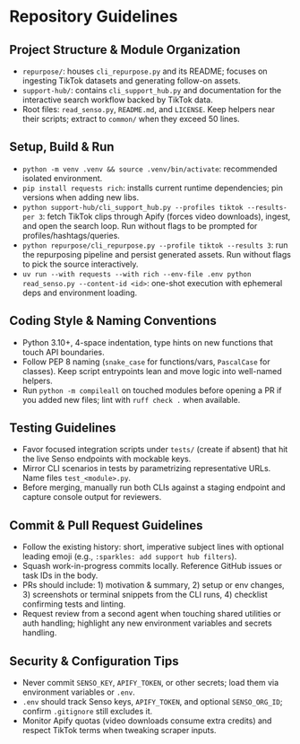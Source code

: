 # Repository Guidelines

## Project Structure & Module Organization
- `repurpose/`: houses `cli_repurpose.py` and its README; focuses on ingesting TikTok datasets and generating follow-on assets.
- `support-hub/`: contains `cli_support_hub.py` and documentation for the interactive search workflow backed by TikTok data.
- Root files: `read_senso.py`, `README.md`, and `LICENSE`. Keep helpers near their scripts; extract to `common/` when they exceed 50 lines.

## Setup, Build & Run
- `python -m venv .venv && source .venv/bin/activate`: recommended isolated environment.
- `pip install requests rich`: installs current runtime dependencies; pin versions when adding new libs.
- `python support-hub/cli_support_hub.py --profiles tiktok --results-per 3`: fetch TikTok clips through Apify (forces video downloads), ingest, and open the search loop. Run without flags to be prompted for profiles/hashtags/queries.
- `python repurpose/cli_repurpose.py --profile tiktok --results 3`: run the repurposing pipeline and persist generated assets. Run without flags to pick the source interactively.
- `uv run --with requests --with rich --env-file .env python read_senso.py --content-id <id>`: one-shot execution with ephemeral deps and environment loading.

## Coding Style & Naming Conventions
- Python 3.10+, 4-space indentation, type hints on new functions that touch API boundaries.
- Follow PEP 8 naming (`snake_case` for functions/vars, `PascalCase` for classes). Keep script entrypoints lean and move logic into well-named helpers.
- Run `python -m compileall` on touched modules before opening a PR if you added new files; lint with `ruff check .` when available.

## Testing Guidelines
- Favor focused integration scripts under `tests/` (create if absent) that hit the live Senso endpoints with mockable keys.
- Mirror CLI scenarios in tests by parametrizing representative URLs. Name files `test_<module>.py`.
- Before merging, manually run both CLIs against a staging endpoint and capture console output for reviewers.

## Commit & Pull Request Guidelines
- Follow the existing history: short, imperative subject lines with optional leading emoji (e.g., `:sparkles: add support hub filters`).
- Squash work-in-progress commits locally. Reference GitHub issues or task IDs in the body.
- PRs should include: 1) motivation & summary, 2) setup or env changes, 3) screenshots or terminal snippets from the CLI runs, 4) checklist confirming tests and linting.
- Request review from a second agent when touching shared utilities or auth handling; highlight any new environment variables and secrets handling.

## Security & Configuration Tips
- Never commit `SENSO_KEY`, `APIFY_TOKEN`, or other secrets; load them via environment variables or `.env`.
- `.env` should track Senso keys, `APIFY_TOKEN`, and optional `SENSO_ORG_ID`; confirm `.gitignore` still excludes it.
- Monitor Apify quotas (video downloads consume extra credits) and respect TikTok terms when tweaking scraper inputs.
